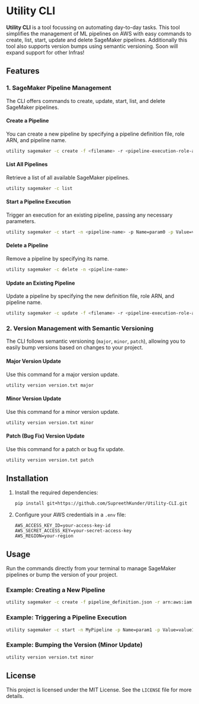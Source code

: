 # Utility CLI

**Utility CLI** is a tool focussing on automating day-to-day tasks. This tool simplifies the management of ML pipelines on AWS with easy commands to create, list, start, update and delete SageMaker pipelines. Additionally this tool also supports version bumps using semantic versioning. Soon will expand support for other Infras!

## Features

### 1. SageMaker Pipeline Management

The CLI offers commands to create, update, start, list, and delete SageMaker pipelines.

#### Create a Pipeline
You can create a new pipeline by specifying a pipeline definition file, role ARN, and pipeline name.

```bash
utility sagemaker -c create -f <filename> -r <pipeline-execution-role-arn> -n <pipeline-name>
```

#### List All Pipelines
Retrieve a list of all available SageMaker pipelines.

```bash
utility sagemaker -c list
```

#### Start a Pipeline Execution
Trigger an execution for an existing pipeline, passing any necessary parameters.

```bash
utility sagemaker -c start -n <pipeline-name> -p Name=param0 -p Value=value0
```

#### Delete a Pipeline
Remove a pipeline by specifying its name.

```bash
utility sagemaker -c delete -n <pipeline-name>
```
#### Update an Existing Pipeline
Update a pipeline by specifying the new definition file, role ARN, and pipeline name.

```bash
utility sagemaker -c update -f <filename> -r <pipeline-execution-role-arn> -n <pipeline-name>
```

### 2. Version Management with Semantic Versioning

The CLI follows semantic versioning (`major`, `minor`, `patch`), allowing you to easily bump versions based on changes to your project.

#### Major Version Update
Use this command for a major version update.

```bash
utility version version.txt major
```

#### Minor Version Update
Use this command for a minor version update.

```bash
utility version version.txt minor
```

#### Patch (Bug Fix) Version Update
Use this command for a patch or bug fix update.

```bash
utility version version.txt patch
```

## Installation

1. Install the required dependencies:
    ```bash
    pip install git+https://github.com/SupreethKunder/Utility-CLI.git
    ```

2. Configure your AWS credentials in a `.env` file:
    ```env
    AWS_ACCESS_KEY_ID=your-access-key-id
    AWS_SECRET_ACCESS_KEY=your-secret-access-key
    AWS_REGION=your-region
    ```

## Usage

Run the commands directly from your terminal to manage SageMaker pipelines or bump the version of your project.

### Example: Creating a New Pipeline
```bash
utility sagemaker -c create -f pipeline_definition.json -r arn:aws:iam::123456789012:role/SageMakerRole -n MyPipeline
```

### Example: Triggering a Pipeline Execution
```bash
utility sagemaker -c start -n MyPipeline -p Name=param1 -p Value=value1
```

### Example: Bumping the Version (Minor Update)
```bash
utility version version.txt minor
```

## License

This project is licensed under the MIT License. See the `LICENSE` file for more details.


